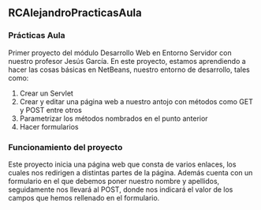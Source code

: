 ## RCAlejandroPracticasAula

### Prácticas Aula

Primer proyecto del módulo Desarrollo Web en Entorno Servidor con nuestro profesor Jesús García.
En este proyecto, estamos aprendiendo a hacer las cosas básicas en NetBeans, nuestro entorno de desarrollo, tales como:

1. Crear un Servlet
2. Crear y editar una página web a nuestro antojo con métodos como GET y POST entre otros
3. Parametrizar los métodos nombrados en el punto anterior
4. Hacer formularios

### Funcionamiento del proyecto
Este proyecto inicia una página web que consta de varios enlaces, los cuales nos redirigen a distintas partes de la página.
Además cuenta con un formulario en el que debemos poner nuestro nombre y apellidos, seguidamente nos llevará al POST,
donde nos indicará el valor de los campos que hemos rellenado en el formulario.

